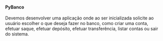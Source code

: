 #### PyBanco

Devemos desenvolver uma aplicação onde ao ser inicializada solicite ao usuário escolher o
que deseja fazer no banco, como criar uma conta, efetuar saque, efetuar depósito, efetuar
transferência, listar contas ou sair do sistema.